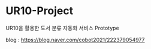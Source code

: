 # UR10-Project

UR10을 활용한 도서 분류 자동화 서비스 Prototype

blog : https://blog.naver.com/cobot2021/222379054977 
